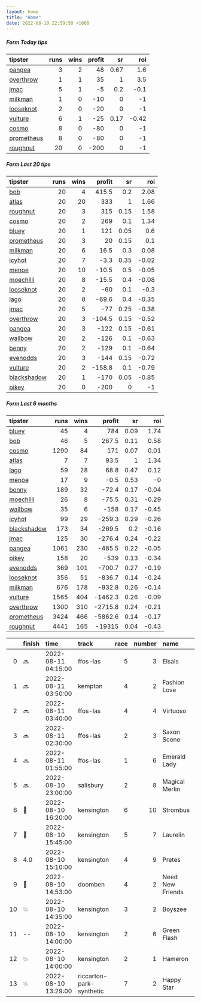 ```yaml
---   
layout: home  
title: "Home"   
date: 2022-08-10 22:59:58 +1000  
---   
```



##### Form Today tips   

| tipster                                                       |   runs |   wins |   profit |   sr |   roi |
|:--------------------------------------------------------------|-------:|-------:|---------:|-----:|------:|
| [pangea](https://mrwayneo.github.io/tips/pangea.html)         |      3 |      2 |       48 | 0.67 |  1.6  |
| [overthrow](https://mrwayneo.github.io/tips/overthrow.html)   |      1 |      1 |       35 | 1    |  3.5  |
| [jmac](https://mrwayneo.github.io/tips/jmac.html)             |      5 |      1 |       -5 | 0.2  | -0.1  |
| [milkman](https://mrwayneo.github.io/tips/milkman.html)       |      1 |      0 |      -10 | 0    | -1    |
| [looseknot](https://mrwayneo.github.io/tips/looseknot.html)   |      2 |      0 |      -20 | 0    | -1    |
| [vulture](https://mrwayneo.github.io/tips/vulture.html)       |      6 |      1 |      -25 | 0.17 | -0.42 |
| [cosmo](https://mrwayneo.github.io/tips/cosmo.html)           |      8 |      0 |      -80 | 0    | -1    |
| [prometheus](https://mrwayneo.github.io/tips/prometheus.html) |      8 |      0 |      -80 | 0    | -1    |
| [roughnut](https://mrwayneo.github.io/tips/roughnut.html)     |     20 |      0 |     -200 | 0    | -1    |

##### Form Last 20 tips   

| tipster                                                         |   runs |   wins |   profit |   sr |   roi |
|:----------------------------------------------------------------|-------:|-------:|---------:|-----:|------:|
| [bob](https://mrwayneo.github.io/tips/bob.html)                 |     20 |      4 |    415.5 | 0.2  |  2.08 |
| [atlas](https://mrwayneo.github.io/tips/atlas.html)             |     20 |     20 |    333   | 1    |  1.66 |
| [roughnut](https://mrwayneo.github.io/tips/roughnut.html)       |     20 |      3 |    315   | 0.15 |  1.58 |
| [cosmo](https://mrwayneo.github.io/tips/cosmo.html)             |     20 |      2 |    269   | 0.1  |  1.34 |
| [bluey](https://mrwayneo.github.io/tips/bluey.html)             |     20 |      1 |    121   | 0.05 |  0.6  |
| [prometheus](https://mrwayneo.github.io/tips/prometheus.html)   |     20 |      3 |     20   | 0.15 |  0.1  |
| [milkman](https://mrwayneo.github.io/tips/milkman.html)         |     20 |      6 |     16.5 | 0.3  |  0.08 |
| [icyhot](https://mrwayneo.github.io/tips/icyhot.html)           |     20 |      7 |     -3.3 | 0.35 | -0.02 |
| [menoe](https://mrwayneo.github.io/tips/menoe.html)             |     20 |     10 |    -10.5 | 0.5  | -0.05 |
| [moechilli](https://mrwayneo.github.io/tips/moechilli.html)     |     20 |      8 |    -15.5 | 0.4  | -0.08 |
| [looseknot](https://mrwayneo.github.io/tips/looseknot.html)     |     20 |      2 |    -60   | 0.1  | -0.3  |
| [lago](https://mrwayneo.github.io/tips/lago.html)               |     20 |      8 |    -69.6 | 0.4  | -0.35 |
| [jmac](https://mrwayneo.github.io/tips/jmac.html)               |     20 |      5 |    -77   | 0.25 | -0.38 |
| [overthrow](https://mrwayneo.github.io/tips/overthrow.html)     |     20 |      3 |   -104.5 | 0.15 | -0.52 |
| [pangea](https://mrwayneo.github.io/tips/pangea.html)           |     20 |      3 |   -122   | 0.15 | -0.61 |
| [wallbow](https://mrwayneo.github.io/tips/wallbow.html)         |     20 |      2 |   -126   | 0.1  | -0.63 |
| [benny](https://mrwayneo.github.io/tips/benny.html)             |     20 |      2 |   -129   | 0.1  | -0.64 |
| [evenodds](https://mrwayneo.github.io/tips/evenodds.html)       |     20 |      3 |   -144   | 0.15 | -0.72 |
| [vulture](https://mrwayneo.github.io/tips/vulture.html)         |     20 |      2 |   -158.8 | 0.1  | -0.79 |
| [blackshadow](https://mrwayneo.github.io/tips/blackshadow.html) |     20 |      1 |   -170   | 0.05 | -0.85 |
| [pikey](https://mrwayneo.github.io/tips/pikey.html)             |     20 |      0 |   -200   | 0    | -1    |

##### Form Last 6 months   

| tipster                                                         |   runs |   wins |   profit |   sr |   roi |
|:----------------------------------------------------------------|-------:|-------:|---------:|-----:|------:|
| [bluey](https://mrwayneo.github.io/tips/bluey.html)             |     45 |      4 |    784   | 0.09 |  1.74 |
| [bob](https://mrwayneo.github.io/tips/bob.html)                 |     46 |      5 |    267.5 | 0.11 |  0.58 |
| [cosmo](https://mrwayneo.github.io/tips/cosmo.html)             |   1290 |     84 |    171   | 0.07 |  0.01 |
| [atlas](https://mrwayneo.github.io/tips/atlas.html)             |      7 |      7 |     93.5 | 1    |  1.34 |
| [lago](https://mrwayneo.github.io/tips/lago.html)               |     59 |     28 |     68.8 | 0.47 |  0.12 |
| [menoe](https://mrwayneo.github.io/tips/menoe.html)             |     17 |      9 |     -0.5 | 0.53 | -0    |
| [benny](https://mrwayneo.github.io/tips/benny.html)             |    189 |     32 |    -72.4 | 0.17 | -0.04 |
| [moechilli](https://mrwayneo.github.io/tips/moechilli.html)     |     26 |      8 |    -75.5 | 0.31 | -0.29 |
| [wallbow](https://mrwayneo.github.io/tips/wallbow.html)         |     35 |      6 |   -158   | 0.17 | -0.45 |
| [icyhot](https://mrwayneo.github.io/tips/icyhot.html)           |     99 |     29 |   -259.3 | 0.29 | -0.26 |
| [blackshadow](https://mrwayneo.github.io/tips/blackshadow.html) |    173 |     34 |   -269.5 | 0.2  | -0.16 |
| [jmac](https://mrwayneo.github.io/tips/jmac.html)               |    125 |     30 |   -276.4 | 0.24 | -0.22 |
| [pangea](https://mrwayneo.github.io/tips/pangea.html)           |   1061 |    230 |   -485.5 | 0.22 | -0.05 |
| [pikey](https://mrwayneo.github.io/tips/pikey.html)             |    158 |     20 |   -539   | 0.13 | -0.34 |
| [evenodds](https://mrwayneo.github.io/tips/evenodds.html)       |    369 |    101 |   -700.7 | 0.27 | -0.19 |
| [looseknot](https://mrwayneo.github.io/tips/looseknot.html)     |    356 |     51 |   -836.7 | 0.14 | -0.24 |
| [milkman](https://mrwayneo.github.io/tips/milkman.html)         |    676 |    178 |   -932.8 | 0.26 | -0.14 |
| [vulture](https://mrwayneo.github.io/tips/vulture.html)         |   1565 |    404 |  -1462.3 | 0.26 | -0.09 |
| [overthrow](https://mrwayneo.github.io/tips/overthrow.html)     |   1300 |    310 |  -2715.8 | 0.24 | -0.21 |
| [prometheus](https://mrwayneo.github.io/tips/prometheus.html)   |   3424 |    466 |  -5862.6 | 0.14 | -0.17 |
| [roughnut](https://mrwayneo.github.io/tips/roughnut.html)       |   4441 |    165 | -19315   | 0.04 | -0.43 |

|    | finish            | time                | track                    |   race |   number | name             |   odds | tipster         |
|---:|:------------------|:--------------------|:-------------------------|-------:|---------:|:-----------------|-------:|:----------------|
|  0 | :soon:            | 2022-08-11 04:15:00 | ffos-las                 |      5 |        3 | Elsals           |   0    | vulture,milkman |
|  1 | :soon:            | 2022-08-11 03:50:00 | kempton                  |      4 |        2 | Fashion Love     |   0    | vulture         |
|  2 | :soon:            | 2022-08-11 03:40:00 | ffos-las                 |      4 |        4 | Virtuoso         |   0    | vulture         |
|  3 | :soon:            | 2022-08-11 02:30:00 | ffos-las                 |      2 |        3 | Saxon Scene      |   0    | vulture         |
|  4 | :soon:            | 2022-08-11 01:55:00 | ffos-las                 |      1 |        6 | Emerald Lady     |   4.75 | looseknot       |
|  5 | :soon:            | 2022-08-10 23:00:00 | salisbury                |      2 |        8 | Magical Merlin   |   3.3  | looseknot       |
|  6 | :3rd_place_medal: | 2022-08-10 16:20:00 | kensington               |      6 |       10 | Strombus         |   3.6  | vulture,jmac    |
|  7 | :2nd_place_medal: | 2022-08-10 15:45:00 | kensington               |      5 |        7 | Laurelin         |   2.38 | jmac            |
|  8 | 4.0               | 2022-08-10 15:10:00 | kensington               |      4 |        9 | Pretes           |   3    | jmac            |
|  9 | :2nd_place_medal: | 2022-08-10 14:53:00 | doomben                  |      4 |        2 | Need New Friends |   8.5  | pangea          |
| 10 | :boom:            | 2022-08-10 14:35:00 | kensington               |      3 |        2 | Boyszee          |   3.9  | pangea,jmac     |
| 11 | --                | 2022-08-10 14:00:00 | kensington               |      2 |        6 | Green Flash      |   4.33 | jmac            |
| 12 | :boom:            | 2022-08-10 14:00:00 | kensington               |      2 |        1 | Hameron          |   3.8  | pangea          |
| 13 | :boom:            | 2022-08-10 13:29:00 | riccarton-park-synthetic |      7 |        2 | Happy Star       |   3.25 | vulture         |